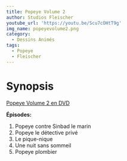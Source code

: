 ```yaml
---
title: Popeye Volume 2
author: Studios Fleischer
youtube_url: 'https://youtu.be/Scu7cOHtT9g'
img_name: popeyevolume2.png
category:
  - Dessins Animés
tags:
  - Popeye
  - Fleischer
---
```


# Synopsis

[Popeye Volume 2 en DVD](https://www.amazon.fr/gp/product/B000EHS5E2/ref=as_li_tl?ie=UTF8&tag=ctimes-21&camp=1642&creative=6746&linkCode=as2&creativeASIN=B000EHS5E2&linkId=1aa95f8608da1f7255fdead89a5ba554)

**Épisodes:**
1. Popeye contre Sinbad le marin
2. Popeye le détective privé
3. Le pique-nique
4. Une nuit sans sommeil
5. Popeye plombier
